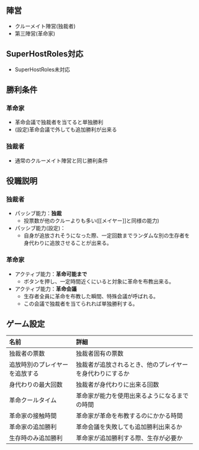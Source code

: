 ## 陣営
- クルーメイト陣営(独裁者)
- 第三陣営(革命家)

## SuperHostRoles対応
- SuperHostRoles未対応

## 勝利条件
### 革命家
- 革命会議で独裁者を当てると単独勝利
- (設定)革命会議で外しても追加勝利が出来る

### 独裁者
- 通常のクルーメイト陣営と同じ勝利条件

## 役職説明
### 独裁者
- パッシブ能力：**独裁**
  - 投票数が他のクルーよりも多い([[メイヤー]]と同様の能力)
- パッシブ能力(設定)：
  - 自身が追放されそうになった際、一定回数までランダムな別の生存者を身代わりに追放させることが出来る。

### 革命家
- アクティブ能力：**革命可能まで**
  - ボタンを押し、一定時間近くにいると対象に革命を布教出来る。
- アクティブ能力：**革命会議**
  - 生存者全員に革命を布教した瞬間、特殊会議が呼ばれる。
  - この会議で独裁者を当てられれば単独勝利する。

## ゲーム設定
| 名前 | 詳細 |
| :-- | :-- |
| 独裁者の票数 | 独裁者固有の票数 |
| 追放時別のプレイヤーを追放する | 独裁者が追放されるとき、他のプレイヤーを身代わりにするか |
| 身代わりの最大回数 | 独裁者が身代わりに出来る回数 |
| 革命クールタイム | 革命家が能力を使用出来るようになるまでの時間 |
| 革命家の接触時間 | 革命家が革命を布教するのにかかる時間 |
| 革命家の追加勝利 | 革命会議を失敗しても追加勝利出来るか |
| 生存時のみ追加勝利 | 革命家が追加勝利する際、生存が必要か |